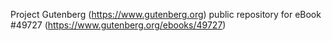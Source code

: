 Project Gutenberg (https://www.gutenberg.org) public repository for
eBook #49727 (https://www.gutenberg.org/ebooks/49727)
